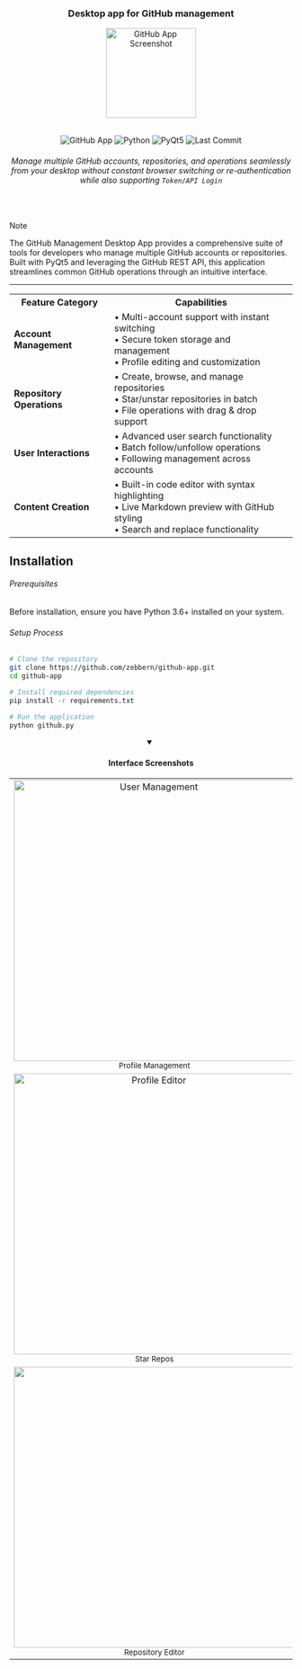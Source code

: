 <div align="center">
  
<h3 align="center">
    
  Desktop app for GitHub management
  
</h3>

<img src="https://github.com/user-attachments/assets/54141f1c-8a6f-4570-a7b3-4ea87e911ecf" alt="GitHub App Screenshot" width="160"/>

<br>
<br>

![GitHub App](https://img.shields.io/badge/GitHub-Desktop%20App-2ea44f?style=flat-square&logo=github)
![Python](https://img.shields.io/badge/python-3.6+-3776AB.svg?style=flat-square&logo=python&logoColor=white)
![PyQt5](https://img.shields.io/badge/PyQt5-41CD52.svg?style=flat-square&logo=qt&logoColor=white)
![Last Commit](https://img.shields.io/badge/Last%20Commit-May%202025-blue?style=flat-square)

<h6>

<em>Manage multiple GitHub accounts, repositories, and operations seamlessly from your desktop without constant browser switching or re-authentication while also supporting `Token/API Login`</em>

</h6>

</div>

<br>

> [!Note]
> The GitHub Management Desktop App provides a comprehensive suite of tools for developers who manage multiple GitHub accounts or repositories. Built with PyQt5 and leveraging the GitHub REST API, this application streamlines common GitHub operations through an intuitive interface.

<hr/>

<table>
  <tr>
    <th align="center">Feature Category</th>
    <th align="center">Capabilities</th>
  </tr>
  <tr>
    <td><b>Account Management</b></td>
    <td>
      • Multi-account support with instant switching<br/>
      • Secure token storage and management<br/>
      • Profile editing and customization
    </td>
  </tr>
  <tr>
    <td><b>Repository Operations</b></td>
    <td>
      • Create, browse, and manage repositories<br/>
      • Star/unstar repositories in batch<br/>
      • File operations with drag & drop support
    </td>
  </tr>
  <tr>
    <td><b>User Interactions</b></td>
    <td>
      • Advanced user search functionality<br/>
      • Batch follow/unfollow operations<br/>
      • Following management across accounts
    </td>
  </tr>
  <tr>
    <td><b>Content Creation</b></td>
    <td>
      • Built-in code editor with syntax highlighting<br/>
      • Live Markdown preview with GitHub styling<br/>
      • Search and replace functionality
    </td>
  </tr>
</table>

## Installation

<h6>Prerequisites</h6>

Before installation, ensure you have Python 3.6+ installed on your system.

<h6>Setup Process</h6>

```bash
# Clone the repository
git clone https://github.com/zebbern/github-app.git
cd github-app

# Install required dependencies
pip install -r requirements.txt

# Run the application
python github.py
```

<div align="center">
  <details open>
    <summary><h4>Interface Screenshots</h4></summary>
    <table>
      <tr>
        <td align="center">
          <img src="https://github.com/user-attachments/assets/de4775dd-cb9a-4855-890f-5a541b6a8592" alt="User Management" width="500"/>
          <br>
          <sub>Profile Management</sup>
        </td>
        <td align="center">
          <img src="https://github.com/user-attachments/assets/5720df95-0321-465a-9040-9242bd56373a" alt="Repository Browser" width="500"/>
          <br>
          <sub>Repository Browser & File Editor</sup>
        </td>
      </tr>
      <tr>
        <td align="center">
          <img src="https://github.com/user-attachments/assets/d772006d-3520-46d0-9f09-79b75c90e3cf" alt="Profile Editor" width="500"/>
          <br>
          <sub>Star Repos</sup></sub>
        </td>
        <td align="center">
          <img src="https://github.com/user-attachments/assets/11f5d8d8-2c01-4014-ab45-61f053a2aedf" alt="Markdown Preview" width="500"/>
          <br>
          <sub>Live Markdown Preview with GitHub-style Rendering</sub>
        </td>
      </tr>
      <tr>
        <td align="center">
          <img src="https://github.com/user-attachments/assets/7ad78d0f-b450-48b5-8a2f-9a74905974ca" width="500"/>
          <br>
          <sub>Repository Editor</sub>
        </td>
        <td align="center">
          <img src="https://github.com/user-attachments/assets/6596da18-fefd-4389-920b-25cac11da069" alt="Token Management" width="500"/>
          <br>
          <sub>Login Interface</sub>
        </td>
      </tr>
    </table>
  </details>
</div>
